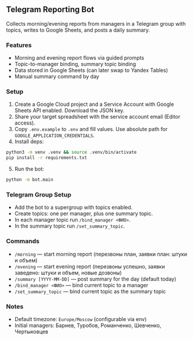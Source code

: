 ## Telegram Reporting Bot

Collects morning/evening reports from managers in a Telegram group with topics, writes to Google Sheets, and posts a daily summary.

### Features
- Morning and evening report flows via guided prompts
- Topic-to-manager binding, summary topic binding
- Data stored in Google Sheets (can later swap to Yandex Tables)
- Manual summary command by day

### Setup
1. Create a Google Cloud project and a Service Account with Google Sheets API enabled. Download the JSON key.
2. Share your target spreadsheet with the service account email (Editor access).
3. Copy `.env.example` to `.env` and fill values. Use absolute path for `GOOGLE_APPLICATION_CREDENTIALS`.
4. Install deps:
```bash
python3 -m venv .venv && source .venv/bin/activate
pip install -r requirements.txt
```
5. Run the bot:
```bash
python -m bot.main
```

### Telegram Group Setup
- Add the bot to a supergroup with topics enabled.
- Create topics: one per manager, plus one summary topic.
- In each manager topic run `/bind_manager <ФИО>`.
- In the summary topic run `/set_summary_topic`.

### Commands
- `/morning` — start morning report (перезвоны план, заявки план: штуки и объем)
- `/evening` — start evening report (перезвоны успешно, заявки заведено: штуки и объем, новые дозвоны)
- `/summary [YYYY-MM-DD]` — post summary for the day (default today)
- `/bind_manager <ФИО>` — bind current topic to a manager
- `/set_summary_topic` — bind current topic as the summary topic

### Notes
- Default timezone: `Europe/Moscow` (configurable via env)
- Initial managers: Бариев, Туробов, Романченко, Шевченко, Чертыковцев
